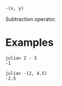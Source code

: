 ```
-(x, y)
```

Subtraction operator.

# Examples

```jldoctest
julia> 2 - 3
-1

julia> -(2, 4.5)
-2.5
```
